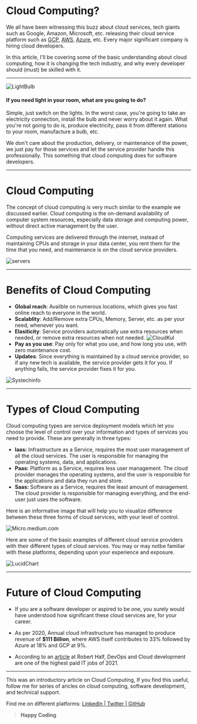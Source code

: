 # Cloud Computing?

We all have been witnessing this buzz about cloud services, tech giants such as Google, Amazon, Microsoft, etc. releasing their cloud service platform such as [GCP](https://cloud.google.com/), [AWS](https://aws.amazon.com/), [Azure](https://azure.microsoft.com/en-in/), etc. Every major significant company is hiring cloud developers. 

In this article, I'll be covering some of the basic understanding about cloud computing, how it is changing the tech industry, and why every developer should  (must) be skilled with it.

<hr>

![LightBulb](https://images.unsplash.com/photo-1473308822086-710304d7d30c?ixlib=rb-1.2.1&ixid=MXwxMjA3fDB8MHxwaG90by1wYWdlfHx8fGVufDB8fHw%3D&auto=format&fit=crop&w=1489&q=80)

#### If you need light in your room, what are you going to do?

Simple, just switch on the lights. In the worst case, you're going to take an electricity connection, install the bulb and never worry about it again. What you're not going to do is, produce electricity, pass it from different stations to your room, manufacture a bulb, etc.

We don't care about the production, delivery, or maintenance of the power, we just pay for those services and let the service provider handle this professionally. This something that cloud computing does for software developers.

<hr>

# Cloud Computing

The concept of cloud computing is very much similar to the example we discussed earlier. Cloud computing is the on-demand availability of computer system resources, especially data storage and computing power, without direct active management by the user.

Computing services are delivered through the internet, instead of maintaining CPUs and storage in your data center, you rent them for the time that you need, and maintenance is on the cloud service providers.

![servers](https://images.unsplash.com/photo-1586772002130-b0f3daa6288b?ixlib=rb-1.2.1&ixid=MXwxMjA3fDB8MHxwaG90by1wYWdlfHx8fGVufDB8fHw%3D&auto=format&fit=crop&w=1350&q=80)

<hr>

# Benefits of Cloud Computing

- **Global reach**: Availble on numerous locations, which gives you fast online reach to everyone in the world.
- **Scalablity**: Add/Remove extra CPUs, Memory, Server, etc. as per your need, whenever you want.
- **Elasiticity**: Service providers automatically use extra resources when needed, or remove extra resources when not needed.
![CloudKul](https://cloudkul.com/blog/wp-content/uploads/2015/11/graph.jpg)
- **Pay as you use**: Pay only for what you use, and how long you use, with zero maintenance cost.
- **Updates**: Since everything is maintained by a cloud service provider, so if any new tech is available, the service provider gets it for you. If anything fails, the service provider fixes it for you.

![Systechinfo](https://systechinfo.com/wp-content/uploads/2018/06/chart-compressor.jpg)

<hr>

# Types of Cloud Computing

Cloud computing types are service deployment models which let you choose the level of control over your information and types of services you need to provide. These are generally in three types:
- **Iaas:** Infrastructure as a Service, requires the most user management of all the cloud services. The user is responsible for managing the operating systems, data, and applications.
- **Paas:** Platform as a Service, requires less user management. The cloud provider manages the operating systems, and the user is responsible for the applications and data they run and store.
- **Saas:** Software as a Service, requires the least amount of management. The cloud provider is responsible for managing everything, and the end-user just uses the software.

Here is an informative image that will help you to visualize difference between these three forms of cloud services, with your level of control.

![Micro.medium.com](https://miro.medium.com/max/1191/0*41Hh9XgGbfvB5JQG.png)

Here are some of the basic examples of different cloud service providers with their different types of cloud services. You may or may notbe familiar with these platforms, depending upon your experience and exposure.

![LucidChart](https://d2slcw3kip6qmk.cloudfront.net/marketing/blog/2020Q2/microsoft-teams-best-practices/IaaS-PaaS-SaaS-slanted-control.png)

<hr>

# Future of Cloud Computing

- If you are a software developer or aspired to be one, you surely would have understood how significant these cloud services are, for your career. 

- As per 2020, Annual cloud infrastructure has managed to produce revenue of **$111 Billion**, where AWS itself contributes to 33% followed by Azure at 18% and GCP at 9%.

- According to an [article](https://www.roberthalf.com/blog/salaries-and-skills/the-13-highest-paying-it-jobs-in-2019) at Robert Half, DevOps and Cloud development are one of the highest paid IT jobs of 2021. 

<hr>

This was an introductory article on Cloud Computing, If you find this useful, follow me for series of aricles on cloud computing, software development, and technical support.

Find me on different platforms: <a href="https://linkedin.com/in/anubhavitis"> LinkedIn </a>|<a href="https://twitter.com/anubhavitis"> Twitter </a>|<a href="https://github.com/anubhavitis"> GitHub </a>

> **Happy Coding**